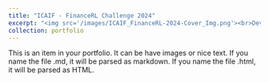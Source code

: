 ```yaml
---
title: "ICAIF - FinanceRL Challenge 2024"
excerpt: "<img src='/images/ICAIF_FinanceRL-2024-Cover_Img.png'><br>Developing innovative financial trading strategies using ensemble methods for cryptocurrency trading and large language model (LLM)-generated signals for stock trading, providing extensive data and resources to foster advancements in financial reinforcement learning.<br/>"
collection: portfolio
---
```


This is an item in your portfolio. It can be have images or nice text. If you name the file .md, it will be parsed as markdown. If you name the file .html, it will be parsed as HTML. 
